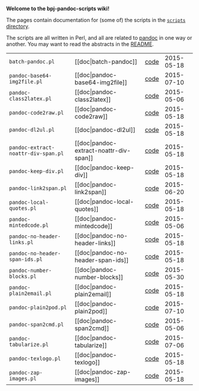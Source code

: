 **Welcome to the bpj-pandoc-scripts wiki!**

The pages contain documentation for (some of) the scripts in the [`scripts` directory](http://git.io/vLX3n).

The scripts are all written in Perl, and all are related to [pandoc](https://github.com/jgm/pandoc)
in one way or another.  You may want to read the abstracts in the [README](http://git.io/vqNDt).



<table>
<tbody>
<tr class="odd">
<td align="left"><code>batch-pandoc.pl</code></td>
<td align="left">[[doc|batch-pandoc]]</td>
<td align="left"><a href="http://git.io/vLXaK">code</a></td>
<td align="left">2015-05-18</td>
</tr>
<tr class="even">
<td align="left"><code>pandoc-base64-img2file.pl</code></td>
<td align="left">[[doc|pandoc-base64-img2file]]</td>
<td align="left"><a href="http://git.io/vqdfC">code</a></td>
<td align="left">2015-07-10</td>
</tr>
<tr class="odd">
<td align="left"><code>pandoc-class2latex.pl</code></td>
<td align="left">[[doc|pandoc-class2latex]]</td>
<td align="left"><a href="http://git.io/vLXVx">code</a></td>
<td align="left">2015-05-06</td>
</tr>
<tr class="even">
<td align="left"><code>pandoc-code2raw.pl</code></td>
<td align="left">[[doc|pandoc-code2raw]]</td>
<td align="left"><a href="http://git.io/vLXw3">code</a></td>
<td align="left">2015-05-18</td>
</tr>
<tr class="odd">
<td align="left"><code>pandoc-dl2ul.pl</code></td>
<td align="left">[[doc|pandoc-dl2ul]]</td>
<td align="left"><a href="http://git.io/vLXws">code</a></td>
<td align="left">2015-05-18</td>
</tr>
<tr class="even">
<td align="left"><code>pandoc-extract-noattr-div-span.pl</code></td>
<td align="left">[[doc|pandoc-extract-noattr-div-span]]</td>
<td align="left"><a href="http://git.io/vLXwG">code</a></td>
<td align="left">2015-05-18</td>
</tr>
<tr class="odd">
<td align="left"><code>pandoc-keep-div.pl</code></td>
<td align="left">[[doc|pandoc-keep-div]]</td>
<td align="left"><a href="http://git.io/vLXwZ">code</a></td>
<td align="left">2015-05-18</td>
</tr>
<tr class="even">
<td align="left"><code>pandoc-link2span.pl</code></td>
<td align="left">[[doc|pandoc-link2span]]</td>
<td align="left"><a href="http://git.io/vLXX1">code</a></td>
<td align="left">2015-06-20</td>
</tr>
<tr class="odd">
<td align="left"><code>pandoc-local-quotes.pl</code></td>
<td align="left">[[doc|pandoc-local-quotes]]</td>
<td align="left"><a href="http://git.io/vLXwc">code</a></td>
<td align="left">2015-05-18</td>
</tr>
<tr class="even">
<td align="left"><code>pandoc-mintedcode.pl</code></td>
<td align="left">[[doc|pandoc-mintedcode]]</td>
<td align="left"><a href="http://git.io/vLXwC">code</a></td>
<td align="left">2015-05-06</td>
</tr>
<tr class="odd">
<td align="left"><code>pandoc-no-header-links.pl</code></td>
<td align="left">[[doc|pandoc-no-header-links]]</td>
<td align="left"><a href="http://git.io/vLXwW">code</a></td>
<td align="left">2015-05-18</td>
</tr>
<tr class="even">
<td align="left"><code>pandoc-no-header-span-ids.pl</code></td>
<td align="left">[[doc|pandoc-no-header-span-ids]]</td>
<td align="left"><a href="http://git.io/vLXwl">code</a></td>
<td align="left">2015-05-18</td>
</tr>
<tr class="odd">
<td align="left"><code>pandoc-number-blocks.pl</code></td>
<td align="left">[[doc|pandoc-number-blocks]]</td>
<td align="left"><a href="http://git.io/vqdfl">code</a></td>
<td align="left">2015-05-30</td>
</tr>
<tr class="even">
<td align="left"><code>pandoc-plain2email.pl</code></td>
<td align="left">[[doc|pandoc-plain2email]]</td>
<td align="left"><a href="http://git.io/vLXw8">code</a></td>
<td align="left">2015-05-18</td>
</tr>
<tr class="odd">
<td align="left"><code>pandoc-plain2pod.pl</code></td>
<td align="left">[[doc|pandoc-plain2pod]]</td>
<td align="left"><a href="http://git.io/vLXw4">code</a></td>
<td align="left">2015-07-10</td>
</tr>
<tr class="even">
<td align="left"><code>pandoc-span2cmd.pl</code></td>
<td align="left">[[doc|pandoc-span2cmd]]</td>
<td align="left"><a href="http://git.io/vLXwB">code</a></td>
<td align="left">2015-05-06</td>
</tr>
<tr class="odd">
<td align="left"><code>pandoc-tabularize.pl</code></td>
<td align="left">[[doc|pandoc-tabularize]]</td>
<td align="left"><a href="http://git.io/vqWWd">code</a></td>
<td align="left">2015-07-06</td>
</tr>
<tr class="even">
<td align="left"><code>pandoc-texlogo.pl</code></td>
<td align="left">[[doc|pandoc-texlogo]]</td>
<td align="left"><a href="http://git.io/vLXwR">code</a></td>
<td align="left">2015-05-18</td>
</tr>
<tr class="odd">
<td align="left"><code>pandoc-zap-images.pl</code></td>
<td align="left">[[doc|pandoc-zap-images]]</td>
<td align="left"><a href="http://git.io/vLXw0">code</a></td>
<td align="left">2015-05-18</td>
</tr>
</tbody>
</table>
